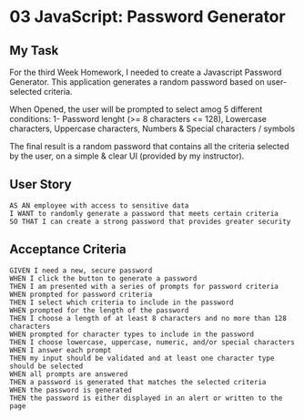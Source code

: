 # 03 JavaScript: Password Generator

## My Task

For the third Week Homework, I needed to create a Javascript Password Generator. This application generates a random password based on user-selected criteria. 

When Opened, the user will be prompted to select amog 5 different conditions: 1- Password lenght (>= 8 characters <= 128), Lowercase characters, Uppercase characters, Numbers & Special characters / symbols

The final result is a random password that contains all the criteria selected by the user, on a simple & clear UI (provided by my instructor).




## User Story

```
AS AN employee with access to sensitive data
I WANT to randomly generate a password that meets certain criteria
SO THAT I can create a strong password that provides greater security
```

## Acceptance Criteria

```
GIVEN I need a new, secure password
WHEN I click the button to generate a password
THEN I am presented with a series of prompts for password criteria
WHEN prompted for password criteria
THEN I select which criteria to include in the password
WHEN prompted for the length of the password
THEN I choose a length of at least 8 characters and no more than 128 characters
WHEN prompted for character types to include in the password
THEN I choose lowercase, uppercase, numeric, and/or special characters
WHEN I answer each prompt
THEN my input should be validated and at least one character type should be selected
WHEN all prompts are answered
THEN a password is generated that matches the selected criteria
WHEN the password is generated
THEN the password is either displayed in an alert or written to the page
```